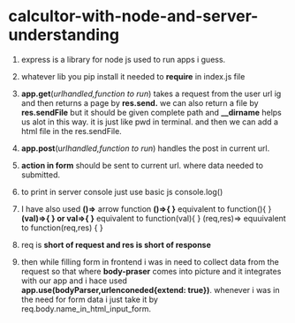 # calcultor-with-node-and-server-understanding

1. express is a library for node js used to run apps i guess.

2. whatever lib you pip install it needed to **require** in index.js file

3. **app.get**(*urlhandled,function to run*) takes a request from the user url ig and then returns a page by **res.send.** we can also return a file by **res.sendFile** but it should be given complete path and **__dirname** helps us alot in this way. it is just like pwd in terminal. 
and then we can add a html file in the res.sendFile.

4. **app.post**(u*rlhandled,function to run*) handles the post in current url. 

5. **action in form** should be sent to current url. where data needed to submitted.

6. to print in server console just use basic js console.log()
 
 7. I have also used 
 **()=>** arrow function 
 **()=>{ }** equivalent to function(){ }
 **(val)=>{ } or val=>{ }** equivalent to function(val){ }
 (req,res)=> equuivalent to function(req,res) { }
 
 9. req is **short of request and res is short of response**
 

10. then while filling form in frontend i was in need to collect data from the request so that where **body-praser** comes into picture and it integrates with our app and i hace used **app.use(bodyParser,urlenconeded{extend: true})**.
whenever i was in the need for form data i just take it by req.body.name_in_html_input_form.
